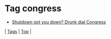 <!--
title: Tag congress
date: 2020-06-28T15:26:58.977Z
tags:
-->
# Tag congress

 * [Shutdown got you down? Drunk dial Congress](64155536686.md)

| [Tags](tags.md) | [Top](index.md) |
